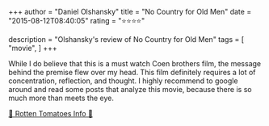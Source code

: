 +++
author = "Daniel Olshansky"
title = "No Country for Old Men"
date = "2015-08-12T08:40:05"
rating = "⭐⭐⭐⭐"

description = "Olshansky's review of No Country for Old Men"
tags = [
    "movie",
]
+++


While I do believe that this is a must watch Coen brothers film, the message behind the premise flew over my head. This film definitely requires a lot of concentration, reflection, and thought. I highly recommend to google around and read some posts that analyze this movie, because there is so much more than meets the eye.

[🍅 Rotten Tomatoes Info 🍅](https://www.rottentomatoes.com//m/no_country_for_old_men)